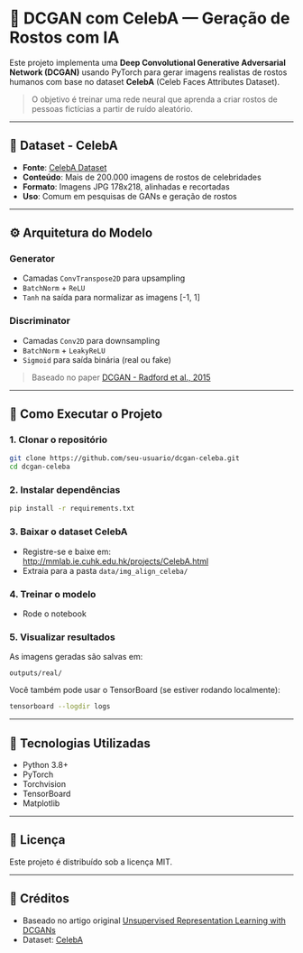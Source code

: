 
# 🧠 DCGAN com CelebA — Geração de Rostos com IA

Este projeto implementa uma **Deep Convolutional Generative Adversarial Network (DCGAN)** usando PyTorch para gerar imagens realistas de rostos humanos com base no dataset **CelebA** (Celeb Faces Attributes Dataset).

> O objetivo é treinar uma rede neural que aprenda a criar rostos de pessoas fictícias a partir de ruído aleatório.

---

## 📂 Dataset - CelebA

- **Fonte**: [CelebA Dataset](http://mmlab.ie.cuhk.edu.hk/projects/CelebA.html)
- **Conteúdo**: Mais de 200.000 imagens de rostos de celebridades
- **Formato**: Imagens JPG 178x218, alinhadas e recortadas
- **Uso**: Comum em pesquisas de GANs e geração de rostos

---

## ⚙️ Arquitetura do Modelo

### Generator
- Camadas `ConvTranspose2D` para upsampling
- `BatchNorm` + `ReLU`
- `Tanh` na saída para normalizar as imagens [-1, 1]

### Discriminator
- Camadas `Conv2D` para downsampling
- `BatchNorm` + `LeakyReLU`
- `Sigmoid` para saída binária (real ou fake)

> Baseado no paper [DCGAN - Radford et al., 2015](https://arxiv.org/abs/1511.06434)

---

## 🔧 Como Executar o Projeto

### 1. Clonar o repositório
```bash
git clone https://github.com/seu-usuario/dcgan-celeba.git
cd dcgan-celeba
```

### 2. Instalar dependências
```bash
pip install -r requirements.txt
```

### 3. Baixar o dataset CelebA
- Registre-se e baixe em: http://mmlab.ie.cuhk.edu.hk/projects/CelebA.html
- Extraia para a pasta `data/img_align_celeba/`

### 4. Treinar o modelo
- Rode o notebook

### 5. Visualizar resultados
As imagens geradas são salvas em:

```
outputs/real/
```

Você também pode usar o TensorBoard (se estiver rodando localmente):

```bash
tensorboard --logdir logs
```

---

## 🧪 Tecnologias Utilizadas

- Python 3.8+
- PyTorch
- Torchvision
- TensorBoard
- Matplotlib

---

## 📜 Licença

Este projeto é distribuído sob a licença MIT.

---

## 🤝 Créditos

- Baseado no artigo original [Unsupervised Representation Learning with DCGANs](https://arxiv.org/abs/1511.06434)
- Dataset: [CelebA](http://mmlab.ie.cuhk.edu.hk/projects/CelebA.html)
